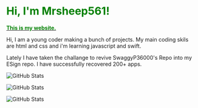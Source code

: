 <h1> <strong style="color: green"> Hi, I'm Mrsheep561! </strong> </h1>
<a href=""> <strong style="color: green"> This is my website. </strong></a>
<p> Hi, I am a young coder making a bunch of projects.
My main coding skils are html and css and i'm learning javascript and swift.</p>
<p>
  Lately I have taken the challange to revive SwaggyP36000's Repo into my ESign repo. I have successfully recovered 200+ apps.
</p>

![GitHub Stats](https://github-readme-stats.vercel.app/api?username=Mrsheep561&theme=radical&show_icons=true&hide_border=true&count_private=true)

![GitHub Stats](https://github-readme-stats.vercel.app/api/top-langs/?username=Mrsheep561&theme=radical&show_icons=true&hide_border=true&layout=compact)

![GitHub Stats](https://github-readme-streak-stats.herokuapp.com/?user=Mrsheep561&theme=radical&hide_border=true)
